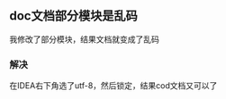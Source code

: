 ## doc文档部分模块是乱码

我修改了部分模块，结果文档就变成了乱码


### 解决

在IDEA右下角选了utf-8，然后锁定，结果cod文档又可以了


























